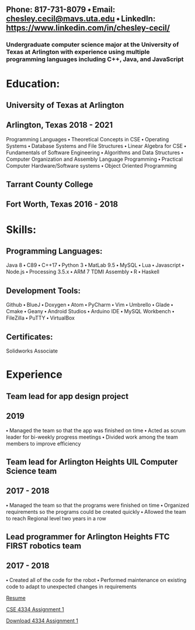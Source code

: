 ## Phone: 817-731-8079 ⬩ Email: chesley.cecil@mavs.uta.edu ⬩ LinkedIn: https://www.linkedin.com/in/chesley-cecil/

### Undergraduate computer science major at the University of Texas at Arlington with experience using multiple programming languages including C++, Java, and JavaScript

# Education:
## University of Texas at Arlington
## Arlington, Texas 2018 - 2021
Programming Languages ⬩ Theoretical Concepts in CSE ⬩ Operating Systems ⬩ Database Systems and File Structures ⬩ Linear Algebra for CSE ⬩ Fundamentals of Software Engineering ⬩ Algorithms and Data Structures ⬩ Computer Organization and Assembly Language Programming ⬩ Practical Computer Hardware/Software systems ⬩ Object Oriented Programming

## Tarrant County College
## Fort Worth, Texas 2016 - 2018

# Skills:
## Programming Languages:
Java 8 ⬩ C89 ⬩ C++17 ⬩ Python 3 ⬩ MatLab 9.5 ⬩ MySQL ⬩ Lua ⬩ Javascript ⬩ Node.js ⬩ Processing 3.5.x ⬩ ARM 7 TDMI Assembly ⬩ R ⬩ Haskell

## Development Tools:
Github ⬩ BlueJ ⬩ Doxygen ⬩ Atom ⬩ PyCharm ⬩ Vim ⬩ Umbrello ⬩ Glade ⬩ Cmake ⬩ Geany ⬩ Android Studios ⬩ Arduino IDE ⬩ MySQL Workbench ⬩ FileZilla ⬩ PuTTY ⬩ VirtualBox

## Certificates:
Solidworks Associate

# Experience
## Team lead for app design project
## 2019
⬩ Managed the team so that the app was finished on time
⬩ Acted as scrum leader for bi-weekly progress meetings
⬩ Divided work among the team members to improve efficiency

## Team lead for Arlington Heights UIL Computer Science team
## 2017 - 2018
⬩ Managed the team so that the programs were finished on time
⬩ Organized requirements so the programs could be created quickly
⬩ Allowed the team to reach Regional level two years in a row

## Lead programmer for Arlington Heights FTC FIRST robotics team
## 2017 - 2018
⬩ Created all of the code for the robot
⬩ Performed maintenance on existing code to adapt to unexpected changes in requirements 

[Resume](https://github.com/ccecil2/ccecil2.github.io/blob/master/Resume.docx?raw=true)

[CSE 4334 Assignment 1](https://htmlpreview.github.io/?https://github.com/ccecil2/ccecil2.github.io/blob/master/Cecil_01.html)

[Download 4334 Assignment 1](https://github.com/ccecil2/ccecil2.github.io/blob/master/Cecil_01.ipynb)
